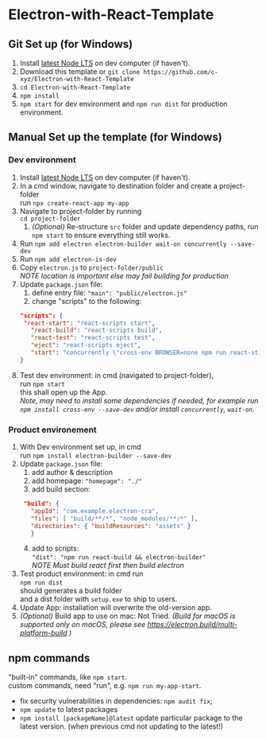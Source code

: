 # Electron-with-React-Template

## Git Set up (for Windows)

1. Install [latest Node LTS](https://nodejs.org/en/) on dev computer (if haven't).
2. Download this template or `git clone https://github.com/c-xyz/Electron-with-React-Template`
3. `cd Electron-with-React-Template`
4. `npm install`
5. `npm start` for dev environment and `npm run dist` for production environment.

## Manual Set up the template (for Windows)

### Dev environment

1. Install [latest Node LTS](https://nodejs.org/en/) on dev computer (if haven't).
2. In a cmd window, navigate to destination folder and create a project-folder  
   run `npx create-react-app my-app`
3. Navigate to project-folder by running  
   `cd project-folder`
   1. _(Optional)_ Re-structure `src` folder and update dependency paths, run `npm start` to ensure everything still works.
4. Run `npm add electron electron-builder wait-on concurrently --save-dev`
5. Run `npm add electron-is-dev`
6. Copy `electron.js` to `project-folder/public`  
   _NOTE location is important else may fail building for production_
7. Update `package.json` file:
   1. define entry file: `"main": "public/electron.js"`
   2. change "scripts" to the following:
   ```json
   "scripts": {
    "react-start": "react-scripts start",
      "react-build": "react-scripts build",
      "react-test": "react-scripts test",
      "eject": "react-scripts eject",
      "start": "concurrently \"cross-env BROWSER=none npm run react-start\" \"wait-on http://localhost:3000 && electron .\""
   }
   ```
8. Test dev environment: in cmd (navigated to project-folder),  
   run `npm start`  
   this shall open up the App.  
    _Note, may need to install some dependencies if needed, for example run `npm install cross-env --save-dev` and/or install `concurrently`, `wait-on`._

### Product environement

1. With Dev environment set up, in cmd  
   run `npm install electron-builder --save-dev`
2. Update `package.json` file:
   1. add author & description
   2. add homepage: `"homepage": "./"`
   3. add build section:
   ```json
    "build": {
      "appId": "com.example.electron-cra",
      "files": [ "build/**/*", "node_modules/**/*" ],
      "directories": { "buildResources": "assets" }
      }
   ```
   4. add to scripts:  
      `"dist": "npm run react-build && electron-builder"`  
      _NOTE Must build react first then build electron_
3. Test product environment: in cmd run  
   `npm run dist`  
    should generates a build folder  
    and a dist folder with `setup.exe` to ship to users.
4. Update App: installation will overwrite the old-version app.
5. _(Optional)_ Build app to use on mac: Not Tried. _(Build for macOS is supported only on macOS, please see https://electron.build/multi-platform-build )_

## npm commands

"built-in" commands, like `npm start`.  
custom commands, need "run", e.g. `npm run my-app-start`.

- fix security vulnerabilities in dependencies: `npm audit fix`;
- `npm update` to latest packages
- `npm install [packageName]@latest` update particular package to the latest version. (when previous cmd not updating to the latest!)
